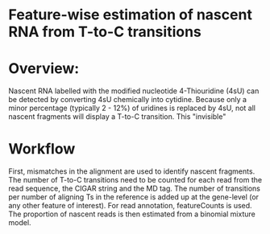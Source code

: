 # Feature-wise estimation of nascent RNA from T-to-C transitions

# Overview:
Nascent RNA labelled with the modified nucleotide 4-Thiouridine (4sU) can be detected by converting 4sU chemically into cytidine. Because only a minor percentage (typically 2 - 12%) of uridines is replaced by 4sU, not all nascent fragments will display a T-to-C transition. This "invisible"  

# Workflow
First, mismatches in the alignment are used to identify nascent fragments. 
The number of T-to-C transitions need to be counted for each read from the read sequence, the CIGAR string and the MD tag.
The number of transitions per number of aligning Ts in the reference is added up at the gene-level (or any other feature of interest). 
For read annotation, featureCounts is used. 
The proportion of nascent reads is then estimated from a binomial mixture model.
